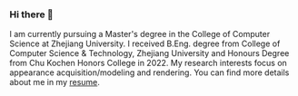 ### Hi there 👋

I am currently pursuing a Master's degree in the College of Computer Science at Zhejiang University. I received B.Eng. degree from College of Computer Science & Technology, Zhejiang University and Honours Degree from Chu Kochen Honors College in 2022. My research interests focus on appearance acquisition/modeling and rendering. You can find more details about me in my [resume](https://github.com/RupertPaoZ/RupertPaoZ/blob/master/Resume.pdf).

<!--
**RupertPaoZ/RupertPaoZ** is a ✨ _special_ ✨ repository because its `README.md` (this file) appears on your GitHub profile.

Here are some ideas to get you started:

- 🔭 I’m currently working on ...
- 🌱 I’m currently learning ...
- 👯 I’m looking to collaborate on ...
- 🤔 I’m looking for help with ...
- 💬 Ask me about ...
- 📫 How to reach me: ...
- 😄 Pronouns: ...
- ⚡ Fun fact: ...
-->
